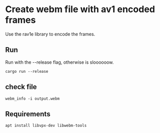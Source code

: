 # Create webm file with av1 encoded frames

Use the rav1e library to encode the frames.

## Run

Run with the --release flag, otherwise is sloooooow.

```
cargo run --release
```

## check file

```
webm_info -i output.webm
```

## Requirements

```
apt install libvpx-dev libwebm-tools
```
